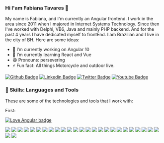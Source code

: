 ### Hi I'am Fabiana Tavares 👋

<!--
**FabianaTavares/FabianaTavares** is a ✨ _special_ ✨ repository because its `README.md` (this file) appears on your GitHub profile.
-->

My name is Fabiana, and I'm currently an Angular frontend. I work in the area since 2011 when I majored in Internet Systems Technology. Since then I've worked with Delphi, VB6, Java and mainly PHP backend. And for the past 4 years I have dedicated myself to frontEnd. I am Brazilian and I live in the city of BH.
Here are some ideas:

- 🔭 I’m currently working on Angular 10
- 🌱 I’m currently learning React and Vue
- 😄 Pronouns: persevering
- ⚡ Fun fact: All things Motorcycle and outdoor live.

[![Github Badge](https://img.shields.io/badge/-Github-000?style=flat-square&logo=Github&logoColor=white&link=https://github.com/FabianaTavares)](https://github.com/FabianaTavares)
[![Linkedin Badge](https://img.shields.io/badge/-LinkedIn-blue?style=flat-square&logo=Linkedin&logoColor=white&link=https://www.linkedin.com/in/fabianatavares1/)](https://www.linkedin.com/in/fabianatavares1/)
[![Twitter Badge](https://img.shields.io/badge/-Twitter-1ca0f1?style=flat-square&labelColor=1ca0f1&logo=twitter&logoColor=white&link=https://twitter.com/kmsdeaventuras)](https://twitter.com/kmsdeaventuras)
[![Youtube Badge](https://img.shields.io/badge/-YouTube-ff0000?style=flat-square&labelColor=ff0000&logo=youtube&logoColor=white&link=https://www.youtube.com/kmsdeaventuras)](https://www.youtube.com/kmsdeaventuras)

### 🚀 Skills: Languages and Tools

These are some of the technologies and tools that I work with:

<p>First: 

[![Love Angular badge](https://img.shields.io/badge/angular-love-blue?logo=angular&angular=love)](https://www.github.com/angular/angular)
</p>
 
<p>
<img src="https://img.shields.io/badge/angular%20-%23DD0031.svg?&style=for-the-badge&logo=angular&logoColor=white"/>
<img src="https://img.shields.io/badge/angular.js%20-%23E23237.svg?&style=for-the-badge&logo=angularjs&logoColor=white"/> 
<img src="https://img.shields.io/badge/html5%20-%23E34F26.svg?&style=for-the-badge&logo=html5&logoColor=white"/>
<img src="https://img.shields.io/badge/css3%20-%231572B6.svg?&style=for-the-badge&logo=css3&logoColor=white"/>
<img src="https://img.shields.io/badge/SASS%20-hotpink.svg?&style=for-the-badge&logo=SASS&logoColor=white"/>
<img src="https://img.shields.io/badge/bootstrap%20-%23563D7C.svg?&style=for-the-badge&logo=bootstrap&logoColor=white"/>
<img src="https://img.shields.io/badge/material%20ui%20-%230081CB.svg?&style=for-the-badge&logo=material-ui&logoColor=white"/>
<img src="https://img.shields.io/badge/javascript%20-%23323330.svg?&style=for-the-badge&logo=javascript&logoColor=%23F7DF1E"/>
<img src="https://img.shields.io/badge/typescript%20-%23007ACC.svg?&style=for-the-badge&logo=typescript&logoColor=white"/>
<img src="https://img.shields.io/badge/react%20-%2320232a.svg?&style=for-the-badge&logo=react&logoColor=%2361DAFB"/>
<img src="https://img.shields.io/badge/vuejs-42b983?&style=for-the-badge&logo=vue.js&logoColor=%234FC08D"/>
<img src="https://img.shields.io/badge/docker%20-%230db7ed.svg?&style=for-the-badge&logo=docker&logoColor=white"/>
<img src="https://img.shields.io/badge/-Git-black?&style=for-the-badge&logo=git&logoColor=white"/>
<img src="https://img.shields.io/badge/gitlab%20-%23181717.svg?&style=for-the-badge&logo=gitlab&logoColor=white"/>
<img src="https://img.shields.io/badge/-GitHub-181717?style=for-the-badge&amp;logo=github">
<img src="https://img.shields.io/badge/Microsoft%20Azure-0089D6?style=for-the-badge&amp;logo=microsoft-azure&amp;logoColor=white">
<img src="https://img.shields.io/badge/Google%20Cloud%20-%234285F4.svg?&style=for-the-badge&logo=google-cloud&logoColor=white"/>
<img src="https://img.shields.io/badge/Firebase-FFCA28?&style=for-the-badge&logo=firebase&logoColor=white"/>
<img src="https://img.shields.io/badge/-MySQL-4479A1?&style=for-the-badge&logo=mysql&logoColor=white"/>
<img src="https://img.shields.io/badge/postgres-%23316192.svg?&style=for-the-badge&logo=postgresql&logoColor=white"/>  
<img src="https://img.shields.io/badge/-SQL%20Server-CC2927?logo=microsoft-sql-server&logoColor=white&style=for-the-badge"/>
<img src="https://img.shields.io/badge/oracle%20-%23F00000.svg?&style=for-the-badge&logo=oracle&logoColor=white" />
<img src="https://img.shields.io/badge/php-%23777BB4.svg?&style=for-the-badge&logo=php&logoColor=white"/>
<img src="https://img.shields.io/badge/laravel%20-%23FF2D20.svg?&style=for-the-badge&logo=laravel&logoColor=white"/>
<img src="https://img.shields.io/badge/-JIRA-0052CC?style=for-the-badge&amp;logo=jira">
<img src="https://img.shields.io/badge/-VSCode-007ACC?style=for-the-badge&amp;logo=visual-studio-code&amp;logoColor=white">
<img src="https://img.shields.io/badge/-swagger-339933?style=for-the-badge"/>

</p>
